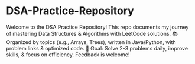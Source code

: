 # DSA-Practice-Repository
Welcome to the DSA Practice Repository! This repo documents my journey of mastering Data Structures &amp; Algorithms with LeetCode solutions. 📚 Organized by topics (e.g., Arrays, Trees), written in Java/Python, with problem links &amp; optimized code. 🎯 Goal: Solve 2-3 problems daily, improve skills, &amp; focus on efficiency. Feedback is welcome!
